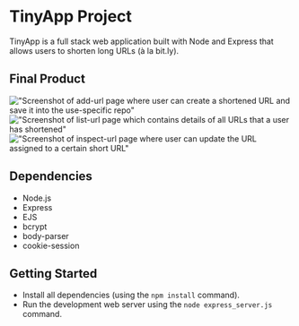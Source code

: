# TinyApp Project

TinyApp is a full stack web application built with Node and Express that allows users to shorten long URLs (à la bit.ly).

## Final Product

!["Screenshot of add-url page where user can create a shortened URL and save it into the use-specific repo"](shortenURL/docs/add-url.png)
!["Screenshot of list-url page which contains details of all URLs that a user has shortened"](shortenURL/docs/list-url.png)
!["Screenshot of inspect-url page where user can update the URL assigned to a certain short URL"](shortenURL/docs/inspect-URL.png)

## Dependencies

- Node.js
- Express
- EJS
- bcrypt
- body-parser
- cookie-session

## Getting Started

- Install all dependencies (using the `npm install` command).
- Run the development web server using the `node express_server.js` command.

